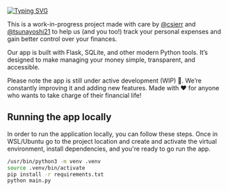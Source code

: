 [![Typing SVG](https://readme-typing-svg.herokuapp.com?font=Fira+Code&weight=500&pause=1000&color=F7F7F7&vCenter=true&width=474&lines=Welcome+to+our+Expenses+App!%F0%9F%98%89%F0%9F%92%B8)](https://git.io/typing-svg)

This is a work-in-progress project made with care by [@csierr](https://github.com/csierr) and [@tsunayoshi21](https://github.com/tsunayoshi21) to help us (and you too!) track your personal expenses and gain better control over your finances.

Our app is built with Flask, SQLite, and other modern Python tools. It’s designed to make managing your money simple, transparent, and accessible.

Please note the app is still under active development (WIP) 🚧. We’re constantly improving it and adding new features. Made with ❤️ for anyone who wants to take charge of their financial life!

## Running the app locally

In order to run the application locally, you can follow these steps. Once in WSL/Ubuntu go to the project location and create and activate the virtual environment, install dependencies, and you're ready to go run the app.

```bash
/usr/bin/python3 -m venv .venv
source .venv/bin/activate
pip install -r requirements.txt
python main.py
```